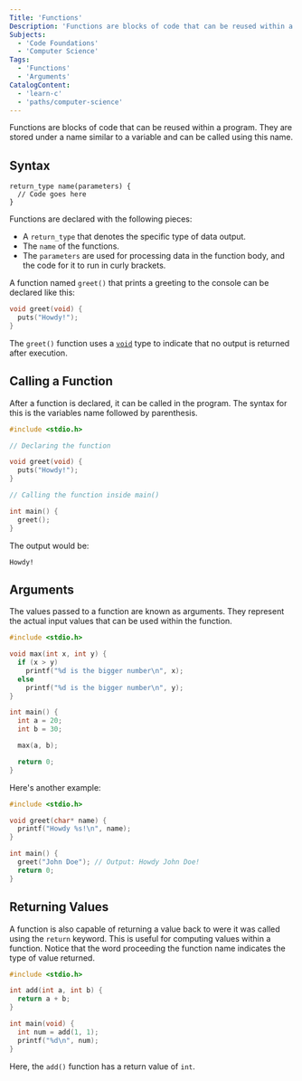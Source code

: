 ```yaml
---
Title: 'Functions'
Description: 'Functions are blocks of code that can be reused within a program.'
Subjects:
  - 'Code Foundations'
  - 'Computer Science'
Tags:
  - 'Functions'
  - 'Arguments'
CatalogContent:
  - 'learn-c'
  - 'paths/computer-science'
---
```


Functions are blocks of code that can be reused within a program. They are stored under a name similar to a variable and can be called using this name.

## Syntax

```pseudo
return_type name(parameters) {
  // Code goes here
}
```

Functions are declared with the following pieces:

- A `return_type` that denotes the specific type of data output.
- The `name` of the functions.
- The `parameters` are used for processing data in the function body, and the code for it to run in curly brackets.

A function named `greet()` that prints a greeting to the console can be declared like this:

```c
void greet(void) {
  puts("Howdy!");
}
```

The `greet()` function uses a [`void`](https://www.codecademy.com/resources/docs/general/data-types/void) type to indicate that no output is returned after execution.

## Calling a Function

After a function is declared, it can be called in the program. The syntax for this is the variables name followed by parenthesis.

```c
#include <stdio.h>

// Declaring the function

void greet(void) {
  puts("Howdy!");
}

// Calling the function inside main()

int main() {
  greet();
}
```

The output would be:

```shell
Howdy!
```

## Arguments

The values passed to a function are known as arguments. They represent the actual input values that can be used within the function.

```c
#include <stdio.h>

void max(int x, int y) {
  if (x > y)
    printf("%d is the bigger number\n", x);
  else
    printf("%d is the bigger number\n", y);
}

int main() {
  int a = 20;
  int b = 30;

  max(a, b);

  return 0;
}
```

Here's another example:

```c
#include <stdio.h>

void greet(char* name) {
  printf("Howdy %s!\n", name);
}

int main() {
  greet("John Doe"); // Output: Howdy John Doe!
  return 0;
}
```

## Returning Values

A function is also capable of returning a value back to were it was called using the `return` keyword. This is useful for computing values within a function. Notice that the word proceeding the function name indicates the type of value returned.

```c
#include <stdio.h>

int add(int a, int b) {
  return a + b;
}

int main(void) {
  int num = add(1, 1);
  printf("%d\n", num);
}
```

Here, the `add()` function has a return value of `int`.
